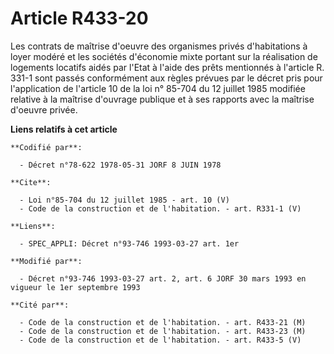 # Article R433-20

Les contrats de maîtrise d'oeuvre des organismes privés d'habitations à loyer modéré et les sociétés d'économie mixte portant
sur la réalisation de logements locatifs aidés par l'Etat à l'aide des prêts mentionnés à l'article R. 331-1 sont passés
conformément aux règles prévues par le décret pris pour l'application de l'article 10 de la loi n° 85-704 du 12 juillet 1985
modifiée relative à la maîtrise d'ouvrage publique et à ses rapports avec la maîtrise d'oeuvre privée.

**Liens relatifs à cet article**

	**Codifié par**:

	  - Décret n°78-622 1978-05-31 JORF 8 JUIN 1978

	**Cite**:

	  - Loi n°85-704 du 12 juillet 1985 - art. 10 (V)
	  - Code de la construction et de l'habitation. - art. R331-1 (V)

	**Liens**:

	  - SPEC_APPLI: Décret n°93-746 1993-03-27 art. 1er

	**Modifié par**:

	  - Décret n°93-746 1993-03-27 art. 2, art. 6 JORF 30 mars 1993 en vigueur le 1er septembre 1993

	**Cité par**:

	  - Code de la construction et de l'habitation. - art. R433-21 (M)
	  - Code de la construction et de l'habitation. - art. R433-23 (M)
	  - Code de la construction et de l'habitation. - art. R433-5 (V)
